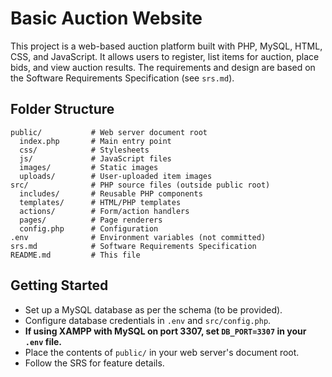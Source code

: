 # Basic Auction Website

This project is a web-based auction platform built with PHP, MySQL, HTML, CSS, and JavaScript. It allows users to register, list items for auction, place bids, and view auction results. The requirements and design are based on the Software Requirements Specification (see `srs.md`).

## Folder Structure

```
public/           # Web server document root
  index.php       # Main entry point
  css/            # Stylesheets
  js/             # JavaScript files
  images/         # Static images
  uploads/        # User-uploaded item images
src/              # PHP source files (outside public root)
  includes/       # Reusable PHP components
  templates/      # HTML/PHP templates
  actions/        # Form/action handlers
  pages/          # Page renderers
  config.php      # Configuration
.env              # Environment variables (not committed)
srs.md            # Software Requirements Specification
README.md         # This file
```

## Getting Started
- Set up a MySQL database as per the schema (to be provided).
- Configure database credentials in `.env` and `src/config.php`.
- **If using XAMPP with MySQL on port 3307, set `DB_PORT=3307` in your `.env` file.**
- Place the contents of `public/` in your web server's document root.
- Follow the SRS for feature details. 